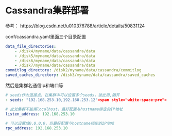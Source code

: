 # Cassandra集群部署
参考： https://blog.csdn.net/u010376788/article/details/50831124

conf/cassandra.yaml里面三个目录配置
```yaml
data_file_directories:
    - /disk4/myname/data/cassandra/data
    - /disk5/myname/data/cassandra/data
    - /disk6/myname/data/cassandra/data
    - /disk7/myname/data/cassandra/data
commitlog_directory: /disk2/myname/data/cassandra/commitlog
saved_caches_directory: /disk3/myname/data/cassandra/saved_caches
```

然后是集群名通信ip和端口等
```yaml
# seeds作为连接点，在集群中可以设置多个seeds，彼此用,隔开
- seeds: "192.168.253.10,192.168.253.12"<span style="white-space:pre">

# 此处集群不能用localhost，最好配置与hostname绑定的IP地址
listen_address: 192.168.253.10
 
# 可以设置成0.0.0.0，但最好配置与hostname绑定的IP地址
rpc_address: 192.168.253.10
```

